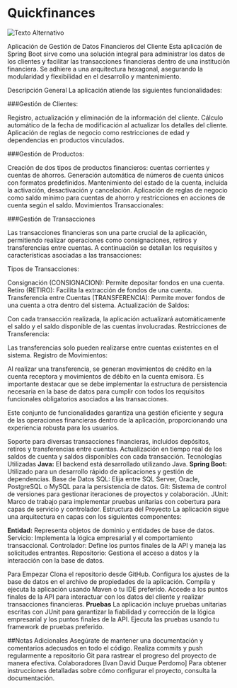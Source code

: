 # Quickfinances
![Texto Alternativo](https://github.com/davidduque29/PruebaTecnicaQd/blob/369c9e16afed93af78bdc3aac40902dad36eb8c4/customer_finance_data/customer_finance_data/src/main/resources/images/logoQuickFinances.png?raw=true)

Aplicación de Gestión de Datos Financieros del Cliente
Esta aplicación de Spring Boot sirve como una solución integral para administrar los datos de los clientes y facilitar las transacciones financieras dentro de una institución financiera. Se adhiere a una arquitectura hexagonal, asegurando la modularidad y flexibilidad en el desarrollo y mantenimiento.

Descripción General
La aplicación atiende las siguientes funcionalidades:

###Gestión de Clientes: 

Registro, actualización y eliminación de la información del cliente.
Cálculo automático de la fecha de modificación al actualizar los detalles del cliente.
Aplicación de reglas de negocio como restricciones de edad y dependencias en productos vinculados.

###Gestión de Productos:

Creación de dos tipos de productos financieros: cuentas corrientes y cuentas de ahorros.
Generación automática de números de cuenta únicos con formatos predefinidos.
Mantenimiento del estado de la cuenta, incluida la activación, desactivación y cancelación.
Aplicación de reglas de negocio como saldo mínimo para cuentas de ahorro y restricciones en acciones de cuenta según el saldo.
Movimientos Transaccionales:


###Gestión de Transacciones 

Las transacciones financieras son una parte crucial de la aplicación, permitiendo realizar operaciones como consignaciones, retiros y transferencias entre cuentas. A continuación se detallan los requisitos y características asociadas a las transacciones:

Tipos de Transacciones:

Consignación (CONSIGNACION): Permite depositar fondos en una cuenta.
Retiro (RETIRO): Facilita la extracción de fondos de una cuenta.
Transferencia entre Cuentas (TRANSFERENCIA): Permite mover fondos de una cuenta a otra dentro del sistema.
Actualización de Saldos:

Con cada transacción realizada, la aplicación actualizará automáticamente el saldo y el saldo disponible de las cuentas involucradas.
Restricciones de Transferencia:

Las transferencias solo pueden realizarse entre cuentas existentes en el sistema.
Registro de Movimientos:

Al realizar una transferencia, se generan movimientos de crédito en la cuenta receptora y movimientos de débito en la cuenta emisora.
Es importante destacar que se debe implementar la estructura de persistencia necesaria en la base de datos para cumplir con todos los requisitos funcionales obligatorios asociados a las transacciones.

Este conjunto de funcionalidades garantiza una gestión eficiente y segura de las operaciones financieras dentro de la aplicación, proporcionando una experiencia robusta para los usuarios.

Soporte para diversas transacciones financieras, incluidos depósitos, retiros y transferencias entre cuentas.
Actualización en tiempo real de los saldos de cuenta y saldos disponibles con cada transacción.
Tecnologías Utilizadas
**Java:** El backend está desarrollado utilizando Java.
**Spring Boot:** Utilizado para un desarrollo rápido de aplicaciones y gestión de dependencias.
Base de Datos SQL: Elija entre SQL Server, Oracle, PostgreSQL o MySQL para la persistencia de datos.
Git: Sistema de control de versiones para gestionar iteraciones de proyectos y colaboración.
JUnit: Marco de trabajo para implementar pruebas unitarias con cobertura para capas de servicio y controlador.
Estructura del Proyecto
La aplicación sigue una arquitectura en capas con los siguientes componentes:

**Entidad:** Representa objetos de dominio y entidades de base de datos.
Servicio: Implementa la lógica empresarial y el comportamiento transaccional.
Controlador: Define los puntos finales de la API y maneja las solicitudes entrantes.
Repositorio: Gestiona el acceso a datos y la interacción con la base de datos.

Para Empezar
Clona el repositorio desde GitHub.
Configura los ajustes de la base de datos en el archivo de propiedades de la aplicación.
Compila y ejecuta la aplicación usando Maven o tu IDE preferido.
Accede a los puntos finales de la API para interactuar con los datos del cliente y realizar transacciones financieras.
**Pruebas**
La aplicación incluye pruebas unitarias escritas con JUnit para garantizar la fiabilidad y corrección de la lógica empresarial y los puntos finales de la API. Ejecuta las pruebas usando tu framework de pruebas preferido.

##Notas Adicionales
Asegúrate de mantener una documentación y comentarios adecuados en todo el código.
Realiza commits y push regularmente a repositorio Git para rastrear el progreso del proyecto de manera efectiva.
Colaboradores
[Ivan David Duque Perdomo]
Para obtener instrucciones detalladas sobre cómo configurar el proyecto, consulta la documentación.






